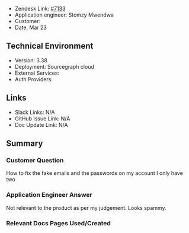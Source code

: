 - Zendesk Link: [#7133](https://sourcegraph.zendesk.com/agent/tickets/7133)
- Application engineer: Stomzy Mwendwa
- Customer: <!-- Redact if this contains personally identifying information -->
- Date: Mar 23

<!-- Data populated from integration, speak to Ben Gordon or Michael Bali if not working -->
<!-- During Internal team trial, fill missing data manually (we are waiting for all data to sync) -->

## Technical Environment
- Version: ​3.38
- Deployment: Sourcegraph cloud
- External Services:
- Auth Providers:


## Links
<!-- Data for application engineer manual entry -->
- Slack Links: N/A
- GitHub Issue Link: N/A
- Doc Update Link: N/A

## Summary
### Customer Question
How to fix the fake emails and the passwords on my account I only have two
### Application Engineer Answer
Not relevant to the product as per my judgement. Looks spammy.
### Relevant Docs Pages Used/Created
